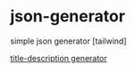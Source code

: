 # json-generator
simple json generator [tailwind]

[title-description generator](https://diomed.github.io/json-generator/generator.html)
